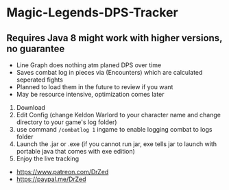 # Magic-Legends-DPS-Tracker
## Requires Java 8 might work with higher versions, no guarantee 

* Line Graph does nothing atm planed DPS over time
* Saves combat log in pieces via (Encounters) which are calculated seperated fights
* Planned to load them in the future to review if you want
* May be resource intensive, optimization comes later

1. Download
2. Edit Config (change Keldon Warlord to your character name and change directory to your game's log folder)
3. use command `/combatlog 1` ingame to enable logging combat to logs folder
4. Launch the .jar or .exe (if you cannot run jar, exe tells jar to launch with portable java that comes with exe edition)
5. Enjoy the live tracking

* https://www.patreon.com/DrZed
* https://paypal.me/DrZed
